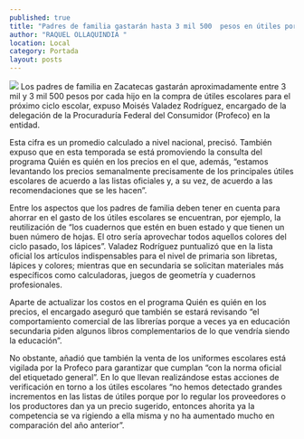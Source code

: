 ```yaml
---
published: true
title: "Padres de familia gastarán hasta 3 mil 500  pesos en útiles por cada hijo: Profeco"
author: "RAQUEL OLLAQUINDIA "
location: Local
category: Portada
layout: posts
---
```


![](http://i.imgur.com/7pHbvAem.jpg)
Los padres de familia en Zacatecas gastarán aproximadamente entre 3 mil y 3 mil 500 pesos por cada hijo en la compra de útiles escolares para el próximo ciclo escolar, expuso Moisés Valadez Rodríguez, encargado de la delegación de la Procuraduría Federal del Consumidor (Profeco) en la entidad. 

Esta cifra es un promedio calculado a nivel nacional, precisó. También expuso que en esta temporada se está promoviendo la consulta del programa Quién es quién en los precios en el que, además, “estamos levantando los precios semanalmente precisamente de los principales útiles escolares de acuerdo a las listas oficiales y, a su vez, de
acuerdo a las recomendaciones que se les hacen”. 

Entre los aspectos que los padres de familia deben tener en cuenta para ahorrar en el gasto de los útiles escolares se encuentran, por ejemplo, la reutilización de “los cuadernos que estén en buen estado y que tienen un buen número de hojas. El otro sería aprovechar todos aquellos colores del ciclo pasado, los lápices”.
Valadez Rodríguez puntualizó que en la lista oficial los artículos indispensables para el nivel de primaria son libretas, lápices y colores; mientras que en secundaria se solicitan materiales más específicos como calculadoras, juegos de geometría y cuadernos profesionales.

Aparte de actualizar los costos en el programa Quién es quién en los precios, el encargado aseguró que también se estará revisando “el comportamiento comercial de las librerías porque a veces ya en educación secundaria piden algunos libros complementarios de lo que vendría siendo la educación”. 

No obstante, añadió que también la venta de los uniformes escolares está vigilada por la Profeco para garantizar que cumplan “con la norma oficial del etiquetado general”. 
En lo que llevan realizándose estas acciones de verificación en torno a los útiles escolares “no hemos detectado grandes incrementos en las listas de útiles porque por lo regular los proveedores o los productores dan ya un precio sugerido, entonces ahorita ya la competencia se va rigiendo a ella misma y no ha aumentado mucho en comparación del año anterior”.
